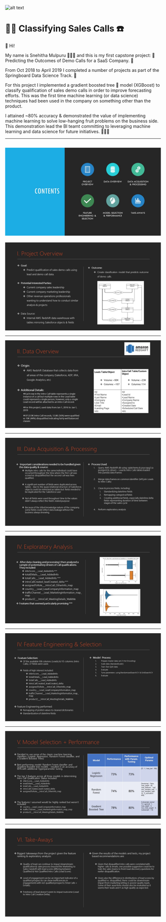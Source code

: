![alt text](
       https://github.com/MMBazel/springboard-program/blob/master/0.jpg
      )



# 🕵️‍♀️ Classifying Sales Calls ☎️

👋 Hi!

My name is Snehitha Mulpuru 👩🏻‍💻 and this is my first capstone project: 
💸 Predicting the Outcomes of Demo Calls for a SaaS Company. 📱

From Oct 2018 to April 2019 I completed a number of projects as part of the Springboard Data Science Track. 🧠 

For this project I implemented a gradient boosted tree 🌲 model (XGBoost) to classify qualification of sales demo calls in order to improve forecasting efforts. This was the first time machine learning (or data science) techniques had been used in the company on something other than the product. 

I attained ~80% accuracy & demonstrated the value of implementing machine learning to solve low-hanging fruit problems on the business side. This demonstration lead the BI teamt committing to leveraging machine learning and data science for future initiatives. 🎉💪🏻

      
--------------------------------------------------------------------------------------------------------------------------------


![alt text](https://github.com/MMBazel/Classifying-Sales-Calls/blob/master/Slide%20JPGs/Slide2.JPG?raw=true
      )
--------------------------------------------------------------------------------------------------------------------------------


![alt text](https://github.com/MMBazel/Classifying-Sales-Calls/blob/master/Slide%20JPGs/Slide3.JPG?raw=true
      )
      
--------------------------------------------------------------------------------------------------------------------------------


![alt text](https://github.com/MMBazel/Classifying-Sales-Calls/blob/master/Slide%20JPGs/Slide4.JPG?raw=true
      )
      
--------------------------------------------------------------------------------------------------------------------------------


![alt text](https://github.com/MMBazel/Classifying-Sales-Calls/blob/master/Slide%20JPGs/Slide5.JPG?raw=true
      )
      
 --------------------------------------------------------------------------------------------------------------------------------


![alt text](https://github.com/MMBazel/Classifying-Sales-Calls/blob/master/Slide%20JPGs/Slide6.JPG?raw=true
      )
      
      
 --------------------------------------------------------------------------------------------------------------------------------


![alt text](https://github.com/MMBazel/Classifying-Sales-Calls/blob/master/Slide%20JPGs/Slide7.JPG?raw=true
      )
      
      
 --------------------------------------------------------------------------------------------------------------------------------


![alt text](https://github.com/MMBazel/Classifying-Sales-Calls/blob/master/Slide%20JPGs/Slide8.JPG?raw=true
      )
      
      
 --------------------------------------------------------------------------------------------------------------------------------


![alt text](https://github.com/MMBazel/Classifying-Sales-Calls/blob/master/Slide%20JPGs/Slide9.JPG?raw=true
      )
      
      
      
